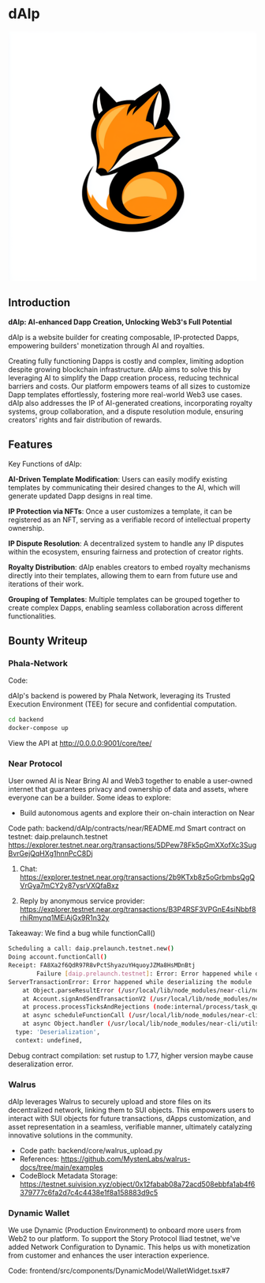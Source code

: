 # dAIp

![Logo](./docs/logo.png)

## Introduction

**dAIp: AI-enhanced Dapp Creation, Unlocking Web3's Full Potential**

dAIp is a website builder for creating composable, IP-protected Dapps, empowering builders' monetization through AI and royalties.

Creating fully functioning Dapps is costly and complex, limiting adoption despite growing blockchain infrastructure. dAIp aims to solve this by leveraging AI to simplify the Dapp creation process, reducing technical barriers and costs. Our platform empowers teams of all sizes to customize Dapp templates effortlessly, fostering more real-world Web3 use cases. dAIp also addresses the IP of AI-generated creations, incorporating royalty systems, group collaboration, and a dispute resolution module, ensuring creators' rights and fair distribution of rewards.

## Features

Key Functions of dAIp:

**AI-Driven Template Modification**: Users can easily modify existing templates by communicating their desired changes to the AI, which will generate updated Dapp designs in real time.

**IP Protection via NFTs**: Once a user customizes a template, it can be registered as an NFT, serving as a verifiable record of intellectual property ownership.

**IP Dispute Resolution**: A decentralized system to handle any IP disputes within the ecosystem, ensuring fairness and protection of creator rights.

**Royalty Distribution**: dAIp enables creators to embed royalty mechanisms directly into their templates, allowing them to earn from future use and iterations of their work.

**Grouping of Templates**: Multiple templates can be grouped together to create complex Dapps, enabling seamless collaboration across different functionalities.

## Bounty Writeup

### Phala-Network

Code: 

dAIp's backend is powered by Phala Network, leveraging its Trusted Execution Environment (TEE) for secure and confidential computation.
```bash
cd backend
docker-compose up 
```

View the API at http://0.0.0.0:9001/core/tee/

### Near Protocol

User owned AI is Near
Bring AI and Web3 together to enable a user-owned internet that guarantees privacy and ownership of data and assets, where everyone can be a builder. Some ideas to explore:
* Build autonomous agents and explore their on-chain interaction on Near

Code path: backend/dAIp/contracts/near/README.md
Smart contract on testnet: daip.prelaunch.testnet
https://explorer.testnet.near.org/transactions/5DPew78Fk5pGmXXofXc3SugBvrGejQqHXg1hnnPcC8Dj

1. Chat:
https://explorer.testnet.near.org/transactions/2b9KTxb8z5oGrbmbsQgQVrGya7mCY2y87ysrVXQfaBxz

2. Reply by anonymous service provider:
https://explorer.testnet.near.org/transactions/B3P4RSF3VPGnE4siNbbf8rhiRmynq1MEiAjGx9R1n32y

Takeaway:
We find a bug while functionCall()

```bash
Scheduling a call: daip.prelaunch.testnet.new()
Doing account.functionCall()
Receipt: FA8Xa2f6QdR97R8vPctShyazuYHquoyJZMa8HsMDnBtj
        Failure [daip.prelaunch.testnet]: Error: Error happened while deserializing the module
ServerTransactionError: Error happened while deserializing the module
    at Object.parseResultError (/usr/local/lib/node_modules/near-cli/node_modules/near-api-js/lib/utils/rpc_errors.js:31:29)
    at Account.signAndSendTransactionV2 (/usr/local/lib/node_modules/near-cli/node_modules/near-api-js/lib/account.js:160:36)
    at process.processTicksAndRejections (node:internal/process/task_queues:105:5)
    at async scheduleFunctionCall (/usr/local/lib/node_modules/near-cli/commands/call.js:57:38)
    at async Object.handler (/usr/local/lib/node_modules/near-cli/utils/exit-on-error.js:52:9) {
  type: 'Deserialization',
  context: undefined,
```

Debug contract compilation: set rustup to 1.77, higher version maybe cause deseralization error.

### Walrus

dAIp leverages Walrus to securely upload and store files on its decentralized network, linking them to SUI objects. This empowers users to interact with SUI objects for future transactions, dApps customization, and asset representation in a seamless, verifiable manner, ultimately catalyzing innovative solutions in the community.

- Code path: backend/core/walrus_upload.py    
- References: https://github.com/MystenLabs/walrus-docs/tree/main/examples
- CodeBlock Metadata Storage: https://testnet.suivision.xyz/object/0x12fabab08a72acd508ebbfa1ab4f6379777c6fa2d7c4c4438e1f8a158883d9c5

### Dynamic Wallet

We use Dynamic (Production Environment) to onboard more users from Web2 to our platform. 
To support the Story Protocol Iliad testnet, we've added Network Configuration to Dynamic. 
This helps us with monetization from customer and enhances the user interaction experience.

Code: frontend/src/components/DynamicModel/WalletWidget.tsx#7